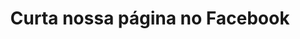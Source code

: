---
ID: 2015
title: Curta nossa página no Facebook
image-xl: ""
image-l: ""
image-sq-l: ""
image-sq-m: ""
post_excerpt: ""
layout: post
permalink: >
  noticias/curta-nossa-pagina-no-facebook.html
published: true
categories:
  - Notícias
tags: ""
author: ""
aktt_notify_twitter:
  - 'no'
post_autor:
  - Equipe GrupoNews
post_destaques:
  - Destaque
post_imagem:
  - >
    http://www.gruponews.com.br/wp-content/uploads/2011/12/banner_facebook.gif
wpcf-gn_post_destaques:
  - destaque_novidade
post_date: 2011-05-05 00:00:25
---